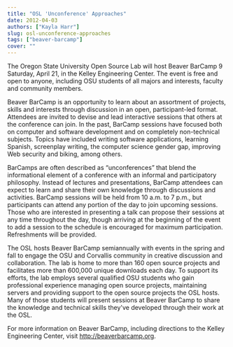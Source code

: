 ```yaml
---
title: "OSL 'Unconference' Approaches"
date: 2012-04-03
authors: ["Kayla Harr"]
slug: osl-unconference-approaches
tags: ["beaver-barcamp"]
cover: ""
---
```


The Oregon State University Open Source Lab will host Beaver BarCamp 9 Saturday, April 21, in the Kelley Engineering
Center. The event is free and open to anyone, including OSU students of all majors and interests, faculty and community
members.

Beaver BarCamp is an opportunity to learn about an assortment of projects, skills and interests through discussion in an
open, participant-led format. Attendees are invited to devise and lead interactive sessions that others at the
conference can join. In the past, BarCamp sessions have focused both on computer and software development and on
completely non-technical subjects. Topics have included writing software applications, learning Spanish, screenplay
writing, the computer science gender gap, improving Web security and biking, among others.

BarCamps are often described as “unconferences” that blend the informational element of a conference with an informal
and participatory philosophy. Instead of lectures and presentations, BarCamp attendees can expect to learn and share
their own knowledge through discussions and activities. BarCamp sessions will be held from 10 a.m. to 7 p.m., but
participants can attend any portion of the day to join upcoming sessions. Those who are interested in presenting a talk
can propose their sessions at any time throughout the day, though arriving at the beginning of the event to add a
session to the schedule is encouraged for maximum participation. Refreshments will be provided.

The OSL hosts Beaver BarCamp semiannually with events in the spring and fall to engage the OSU and Corvallis community
in creative discussion and collaboration. The lab is home to more than 160 open source projects and facilitates more
than 600,000 unique downloads each day. To support its efforts, the lab employs several qualified OSU students who gain
professional experience managing open source projects, maintaining servers and providing support to the open source
projects the OSL hosts. Many of those students will present sessions at Beaver BarCamp to share the knowledge and
technical skills they've developed through their work at the OSL.

For more information on Beaver BarCamp, including directions to the Kelley Engineering Center, visit
<http://beaverbarcamp.org>.
